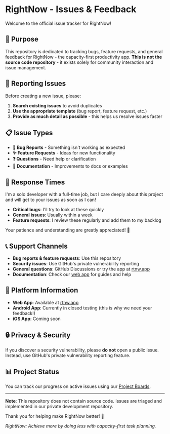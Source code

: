 # RightNow - Issues & Feedback

Welcome to the official issue tracker for RightNow!

## 🎯 Purpose

This repository is dedicated to tracking bugs, feature requests, and general feedback for RightNow - the capacity-first productivity app. **This is not the source code repository** - it exists solely for community interaction and issue management.

## 🐛 Reporting Issues

Before creating a new issue, please:

1. **Search existing issues** to avoid duplicates
2. **Use the appropriate template** (bug report, feature request, etc.)
3. **Provide as much detail as possible** - this helps us resolve issues faster

## 📋 Issue Types

- **🐛 Bug Reports** - Something isn't working as expected
- **✨ Feature Requests** - Ideas for new functionality
- **❓ Questions** - Need help or clarification
- **📖 Documentation** - Improvements to docs or examples

## 🚀 Response Times

I'm a solo developer with a full-time job, but I care deeply about this project and will get to your issues as soon as I can!

- **Critical bugs**: I'll try to look at these quickly
- **General issues**: Usually within a week
- **Feature requests**: I review these regularly and add them to my backlog

Your patience and understanding are greatly appreciated! 💚

## 📞 Support Channels

- **Bug reports & feature requests**: Use this repository
- **Security issues**: Use GitHub's private vulnerability reporting
- **General questions**: GitHub Discussions or try the app at [rtnw.app](https://rtnw.app)
- **Documentation**: Check our [web app](https://rtnw.app) for guides and help

## 📱 Platform Information

- **Web App**: Available at [rtnw.app](https://rtnw.app)
- **Android App**: Currently in closed testing (this is why we need your feedback!)
- **iOS App**: Coming soon

## 🔒 Privacy & Security

If you discover a security vulnerability, please **do not** open a public issue. Instead, use GitHub's private vulnerability reporting feature.

## 📊 Project Status

You can track our progress on active issues using our [Project Boards](../../projects).

---

**Note**: This repository does not contain source code. Issues are triaged and implemented in our private development repository.

Thank you for helping make RightNow better! 🙏

*RightNow: Achieve more by doing less with capacity-first task planning.*
